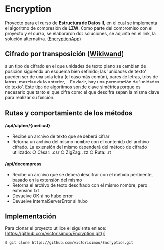 # Encryption
Proyecto para el curso de **Estructura de Datos II**, en el cual se implementa el algoritmo de compresión de **LZW**.
Como parte del compromiso con el proyecto y el curso, se elaboraron dos soluciones, se adjunta en el link, la solución alternativa.  ([EncryptionApp](https://github.com/Ale180820/EncryptionApp.git))

## Cifrado por transposición ([Wikiwand](https://www.wikiwand.com/es/Cifrado_por_transposici%C3%B3n))
s un tipo de cifrado en el que unidades de texto plano se cambian de posición siguiendo un esquema bien definido; las 'unidades de texto' pueden ser de una sola letra (el caso más común), pares de letras, tríos de letras, mezclas de lo anterior,... Es decir, hay una permutación de 'unidades de texto'. Este tipo de algoritmos son de clave simétrica porque es necesario que tanto el que cifra como el que descifra sepan la misma clave para realizar su función.  

## Rutas y comportamiento de los métodos

#### /api/cipher/{method}
- Recibe un archivo de texto que se deberá cifrar
- Retorna un archivo del mismo nombre con el contenido del archivo cifrado. La extensión del mismo dependerá del método de cifrado utilizado:
   ○ César: .csr
   ○ ZigZag: .zz
   ○ Ruta: .rt

#### /api/decompress
- Recibe un archivo que se deberá descifrar con el método pertinente, basado en la extensión del mismo
- Retorna el archivo de texto descifrado con el mismo nombre, pero extensión txt
- Devuelve OK si no hubo error
- Devuelve InternalServerError si hubo

## Implementación
Para clonar el proyecto utilice el siguiente enlace: [https://github.com/victorisimoo/Encryption.git()]

`$ git clone https://github.com/victorisimoo/Encryption.git `
